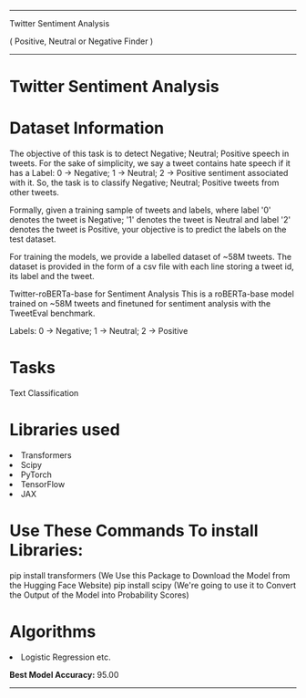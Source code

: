 _________________________________________________
Twitter Sentiment Analysis

( Positive, Neutral or Negative Finder )
_________________________________________________
# Twitter Sentiment Analysis 


# Dataset Information

The objective of this task is to detect Negative; Neutral; Positive speech in tweets. For the sake of simplicity, we say a tweet contains hate speech if it has a Label: 0 -> Negative; 1 -> Neutral; 2 -> Positive sentiment associated with it. So, the task is to classify Negative;  Neutral; Positive tweets from other tweets.

Formally, given a training sample of tweets and labels, where label '0' denotes the tweet is Negative; '1' denotes the tweet is Neutral and label '2' denotes the tweet is Positive, your objective is to predict the labels on the test dataset.

For training the models, we provide a labelled dataset of ~58M tweets. The dataset is provided in the form of a csv file with each line storing a tweet id, its label and the tweet.

Twitter-roBERTa-base for Sentiment Analysis
This is a roBERTa-base model trained on ~58M tweets and finetuned for sentiment analysis with the TweetEval benchmark.

Labels: 0 -> Negative; 1 -> Neutral; 2 -> Positive

# Tasks
Text Classification


# Libraries used
<li>Transformers
<li>Scipy
<li>PyTorch
<li>TensorFlow
<li>JAX


# Use These Commands To install Libraries:
pip install transformers
(We Use this Package to Download the Model from the Hugging Face Website)
pip install scipy
(We're going to use it to Convert the Output of the Model into Probability Scores)




# Algorithms

<li>Logistic Regression
etc.
  
**Best Model Accuracy:** 95.00
_________________________________________________